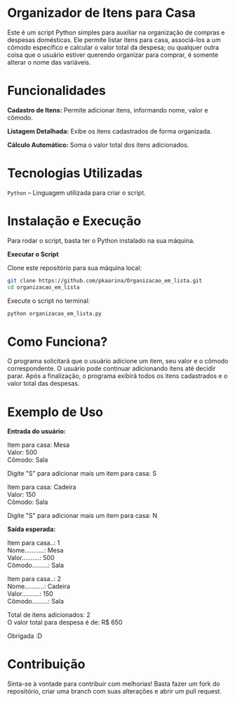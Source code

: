 # **Organizador de Itens para Casa**

Este é um script Python simples para auxiliar na organização de compras e despesas domésticas. Ele permite listar itens para casa, associá-los a um cômodo específico e calcular o valor total da despesa; ou qualquer outra coisa que o usuário estiver querendo organizar para comprar, é somente alterar o nome das variáveis.

# **Funcionalidades**

**Cadastro de Itens:** Permite adicionar itens, informando nome, valor e cômodo.

**Listagem Detalhada:** Exibe os itens cadastrados de forma organizada.

**Cálculo Automático:** Soma o valor total dos itens adicionados.

# Tecnologias Utilizadas

`Python` – Linguagem utilizada para criar o script.

# Instalação e Execução

Para rodar o script, basta ter o Python instalado na sua máquina.

**Executar o Script**

Clone este repositório para sua máquina local:

```bash
git clone https://github.com/pkaarina/Organizacao_em_lista.git
cd organizacao_em_lista
```
Execute o script no terminal:

```bash
python organizacao_em_lista.py
```

# Como Funciona?

O programa solicitará que o usuário adicione um item, seu valor e o cômodo correspondente.
O usuário pode continuar adicionando itens até decidir parar.
Após a finalização, o programa exibirá todos os itens cadastrados e o valor total das despesas.

# Exemplo de Uso

**Entrada do usuário:**

Item para casa: Mesa  
Valor: 500  
Cômodo: Sala  

Digite "S" para adicionar mais um item para casa: S  

Item para casa: Cadeira  
Valor: 150  
Cômodo: Sala  

Digite "S" para adicionar mais um item para casa: N  

**Saída esperada:**

Item para casa..: 1  
Nome...........: Mesa  
Valor..........: 500  
Cômodo.........: Sala  

Item para casa..: 2  
Nome...........: Cadeira  
Valor..........: 150  
Cômodo.........: Sala  

Total de itens adicionados: 2  
O valor total para despesa é de: R$ 650  

Obrigada :D

# Contribuição

Sinta-se à vontade para contribuir com melhorias! Basta fazer um fork do repositório, criar uma branch com suas alterações e abrir um pull request.
